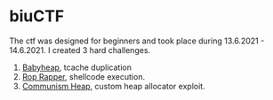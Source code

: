 # biuCTF

The ctf was designed for beginners and took place during 13.6.2021 - 14.6.2021. I created 3 hard challenges.

1. [Babyheap](./babyheap), tcache duplication
2. [Rop Rapper](./rop_rapper), shellcode execution.
3. [Communism Heap](./communism_heap), custom heap allocator exploit.
